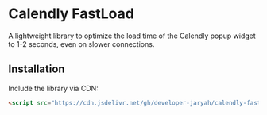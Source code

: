 # Calendly FastLoad

A lightweight library to optimize the load time of the Calendly popup widget to 1-2 seconds, even on slower connections.

## Installation

Include the library via CDN:

```html
<script src="https://cdn.jsdelivr.net/gh/developer-jaryah/calendly-fastload@v1.0.0/dist/calendly-fastload.min.js"></script>

